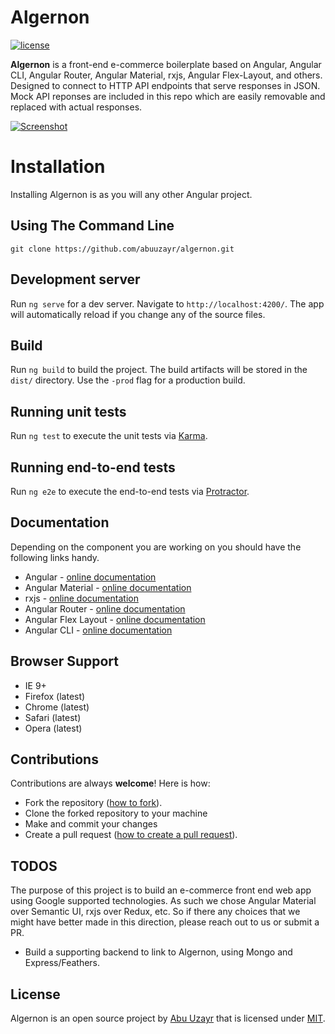 # Algernon

[![license](https://img.shields.io/badge/license-MIT-blue.svg)][badge-url]

**Algernon** is a front-end e-commerce boilerplate based on Angular, Angular CLI, Angular Router, Angular Material, rxjs, Angular Flex-Layout, and others. Designed to connect to HTTP API endpoints that serve responses in JSON. Mock API reponses are included in this repo which are easily removable and replaced with actual responses. 

[![Screenshot](https://builtforfifty.com/ezgif.com-optimize-2.gif)](https://builtforfifty.com/ezgif.com-optimize-2.gif)

# Installation

Installing Algernon is as you will any other Angular project. 

Using The Command Line
----------------------

```
git clone https://github.com/abuuzayr/algernon.git
```

Development server
---------------------

Run `ng serve` for a dev server. Navigate to `http://localhost:4200/`. The app will automatically reload if you change any of the source files.

Build
-----

Run `ng build` to build the project. The build artifacts will be stored in the `dist/` directory. Use the `-prod` flag for a production build.

Running unit tests
------------------

Run `ng test` to execute the unit tests via [Karma](https://karma-runner.github.io).

Running end-to-end tests
------------------------

Run `ng e2e` to execute the end-to-end tests via [Protractor](http://www.protractortest.org/).

Documentation
-------------

Depending on the component you are working on you should have the following links handy.

- Angular - [online documentation](https://angular.io/docs)
- Angular Material - [online documentation](https://material.angular.io)
- rxjs - [online documentation](http://reactivex.io/rxjs/)
- Angular Router - [online documentation](https://angular.io/guide/router)
- Angular Flex Layout - [online documentation](https://github.com/angular/flex-layout/wiki)
- Angular CLI - [online documentation](https://cli.angular.io)

Browser Support
---------------

- IE 9+
- Firefox (latest)
- Chrome (latest)
- Safari (latest)
- Opera (latest)

Contributions
------------

Contributions are always **welcome**! Here is how:

- Fork the repository ([how to fork](https://help.github.com/articles/fork-a-repo/)).
- Clone the forked repository to your machine
- Make and commit your changes
- Create a pull request ([how to create a pull request](https://help.github.com/articles/creating-a-pull-request/)).

TODOS
-----

The purpose of this project is to build an e-commerce front end web app using Google supported technologies. As such we chose Angular Material over Semantic UI, rxjs over Redux, etc. So if there any choices that we might have better made in this direction, please reach out to us or submit a PR. 

- Build a supporting backend to link to Algernon, using Mongo and Express/Feathers. 

License
-------

Algernon is an open source project by [Abu Uzayr](https://github.com/abuuzayr) that is licensed under [MIT](http://opensource.org/licenses/MIT).

[badge-url]: https://github.com/abuuzayr/algernon
